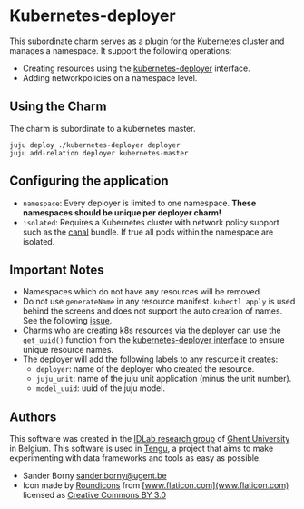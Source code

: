 
# Kubernetes-deployer
This subordinate charm serves as a plugin for the Kubernetes cluster and manages a namespace. It support the following operations:
 - Creating resources using the [kubernetes-deployer](https://github.com/tengu-team/interface-kubernetes-deployer) interface.
 - Adding networkpolicies on a namespace level.

## Using the Charm
The charm is subordinate to a kubernetes master.
```
juju deploy ./kubernetes-deployer deployer
juju add-relation deployer kubernetes-master
```
## Configuring the application
- `namespace`: Every deployer is limited to one namespace. **These namespaces should be unique per deployer charm!**
- `isolated`: Requires a Kubernetes cluster with network policy support such as the [canal](https://jujucharms.com/canonical-kubernetes-canal/) bundle. If true all pods within the namespace are isolated.

## Important Notes
- Namespaces which do not have any resources will be removed.
- Do not use `generateName` in any resource manifest. `kubectl apply` is used behind the screens and does not support the auto creation of names. See the following [issue](https://github.com/kubernetes/kubernetes/pull/44527).
- Charms who are creating k8s resources via the deployer can use the `get_uuid()` function from the [kubernetes-deployer interface](https://github.com/tengu-team/interface-kubernetes-deployer) to ensure unique resource names. 
- The deployer will add the following labels to any resource it creates:
    - `deployer`: name of the deployer who created the resource.
    - `juju_unit`: name of the juju unit application (minus the unit number).
    - `model_uuid`: uuid of the juju model.



## Authors

This software was created in the [IDLab research group](https://www.ugent.be/ea/idlab) of [Ghent University](https://www.ugent.be) in Belgium. This software is used in [Tengu](https://tengu.io), a project that aims to make experimenting with data frameworks and tools as easy as possible.

 - Sander Borny <sander.borny@ugent.be>
 - Icon made by [Roundicons](http://www.freepik.com) from [www.flaticon.com](www.flaticon.com) licensed as [Creative Commons BY 3.0](http://creativecommons.org/licenses/by/3.0/)
